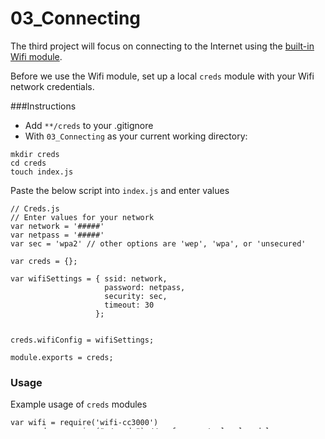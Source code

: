 # 03_Connecting
The third project will focus on connecting to the Internet using the [built-in Wifi module](https://github.com/tessel/t1-docs/blob/master/wifi.md#connect-tessel-to-wifi).

Before we use the Wifi module, set up a local `creds` module with your Wifi network credentials.

###Instructions
- Add `**/creds` to your .gitignore
- With `03_Connecting` as your current working directory:
```
mkdir creds
cd creds
touch index.js
```
Paste the below script into `index.js` and enter values
```node
// Creds.js
// Enter values for your network
var network = '#####'
var netpass = '#####'
var sec = 'wpa2' // other options are 'wep', 'wpa', or 'unsecured'

var creds = {};

var wifiSettings = { ssid: network,
                     password: netpass,
                     security: sec,
                     timeout: 30
                   };


creds.wifiConfig = wifiSettings;

module.exports = creds;
```

### Usage
Example usage of `creds` modules

```node
var wifi = require('wifi-cc3000')
var creds = require("./creds") // reference to local module

// provide `wifiConfig` object to `wifi` hardware module
wifi.connect(creds.wifiConfig)
```

## Wifi Connection issues
Below are Tessel's troubleshooting instructions. For further debugging, see Tessel V1 [Wifi documentation](https://github.com/tessel/t1-docs/blob/master/wifi.md#connecting-to-wifi-from-js).


Check to see if Tessel is connected to wifi using Tessel CLI, `tessel wifi -l`.
If there is no IP address, the Tessel is not connected to Wifi.
Try power cycling your Tessel and then run the tessel wifi connection command again.
- Remove saved wifi profiles => `tessel stop; tessel wifi -d`
- Move closer to the router.
- Reset the router.
- Make sure the router has b/g mode enabled and isn't using channels 12, 13, or 14.

